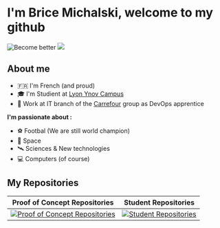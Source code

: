 # I'm Brice Michalski, welcome to my github

![Become better](https://img.shields.io/badge/Become%20better-work%20in%20progress%20..-blue) ![](https://img.shields.io/badge/Invent%20something-I%20search%20THE%20idea-blue)


## About me

- 🇫🇷 I'm French (and proud)
- 🎓 I'm Studient at [Lyon Ynov Campus](https://www.ynov.com/campus/lyon/)
- 👔 Work at IT branch of the [Carrefour](https://www.carrefour.com/) group as DevOps apprentice

**I'm passionate about :**

- ⚽ Footbal (We are still world champion)
- 🚀 Space
- 🛰 Sciences & New technologies
- 💻 Computers (of course)

## My Repositories

| Proof of Concept Repositories  | Student Repositories  |
|:-:|:-:|
|  [![Proof of Concept Repositories](https://avatars.githubusercontent.com/u/78642231?s=100&v=4)](https://github.com/BriceMichalskiPoc) | [![Student Repositories](https://avatars.githubusercontent.com/u/78641547?s=100&v=4)](https://github.com/BriceMichalskiPoc)  |
